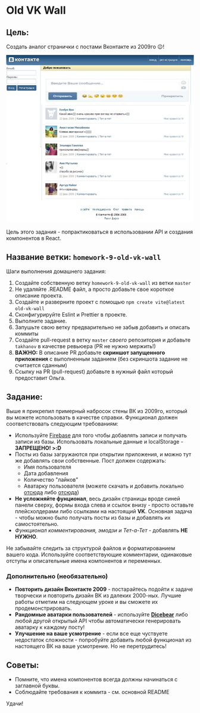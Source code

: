 # Old VK Wall

## Цель:

Создать аналог странички с постами Вконтакте из 2009го 😉!

![Alt text](vk-1.jpg)

Цель этого задания - попрактиковаться в использовании API и создания компонентов в React.

## Название ветки: `homework-9-old-vk-wall`

Шаги выполнения домашнего задания:

1. Создайте собственную ветку `homework-9-old-vk-wall` из ветки `master`
2. Не удаляйте .README файл, а просто добавьте свое короткое описание проекта.
3. Создайте и разверните проект с помощью `npm create vite@latest old-vk-wall`
4. Сконфигурируйте Eslint и Prettier в проекте.
5. Выполните задание.
6. Запушьте свою ветку предварительно не забыв добавить и описать коммиты
7. Создайте pull-request в ветку `master` _своего_ репозитория и добавьте `takhanov` в качестве ревьюера (PR не нужно мержить!)
8. **ВАЖНО:** В описание PR добавьте **скриншот запущенного приложения** с выполненным заданием (без скриншота задание не считается сданным)
9. Ссылку на PR (pull-request) добавьте в нужный файл который предоставит Ольга.

## Задание:

Выше я прикрепил примерный набросок стены ВК из 2009го, который вы можете использовать в качестве справки. Функционал должен соответствовать следующим требованиям:

- Используйте [Firebase](https://firebase.google.com/) для того чтобы добавлять записи и получать записи из базы. Использовать локальные данные и localStorage - **ЗАПРЕЩЕНО! >:D**
- Посты из базы загружаются при открытии приложения, и можно тут же добавлять свои собственные. Пост должен содержать:
  - Имя пользователя
  - Дата добавления
  - Количество "лайков"
  - Аватарку пользователя (можете скачать и добавить локально [отсюда](https://randomuser.me/photos) либо [отсюда](https://www.dicebear.com/playground))
- **Не усложняйте фунционал**, весь дизайн страницы вроде синей панели сверху, формы входа слева и ссылок внизу - просто оставьте плейсхолдерами либо ссылками на настоящий **VK**. Основная задача - чтобы можно было получать посты из базы и добавлять их самостоятельно.
- _Функционал комментирования, эмодзи и Тет-а-Тет_ - добавлять **НЕ НУЖНО**.

Не забывайте следить за структурой файлов и форматированием вашего кода. Используйте соответствующие комментарии, одинаковые отступы и описательные имена компонентов и переменных.

### Дополнительно (необязательно)

- **Повторить дизайн Вконтакте 2009** - постарайтесь подойти к задаче творчески и повторить дизайн ВК из далеких 2000-ных. Лучшие работы отметим на следующем уроке и вы сможете их продемонстрировать.
- **Рандомные аватарки пользователей** - используйте **[Dicebear](https://www.dicebear.com/introduction)** либо любой другой открытый API чтобы автоматически генерировать аватарку к каждому посту!
- **Улучшение на ваше усмотрение** - если все еще чуствуете недостаток сложности - попробуйте добавить любой функционал из настоящего ВК на ваше усмотрение. Но не перетрудитесь!

## Советы:

- Помните, что имена компонентов всегда должны начинаться с заглавной буквы.
- Cоблюдайте требования к коммита - см. основной README

Удачи!
